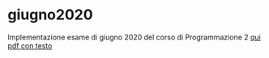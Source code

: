 # giugno2020

Implementazione esame di giugno 2020 del corso di Programmazione 2
[qui pdf con testo](https://github.com/CR18-2000/giugno2020/blob/main/Esame_202006.pdf)
